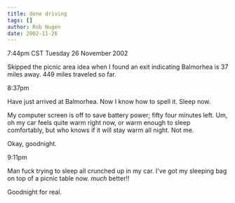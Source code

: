 ```yaml
---
title: done driving
tags: []
author: Rob Nugen
date: 2002-11-26
---
```


<p class=date>7:44pm CST Tuesday 26 November 2002</p>

<p>Skipped the picnic area idea when I found an exit indicating
Balmorhea is 37 miles away.  449 miles traveled so far.</p>

<p class=date>8:37pm</p>

<p>Have just arrived at Balmorhea.  Now I know how to spell it.  Sleep
now.</p>

<p>My computer screen is off to save battery power; fifty four minutes
left.  Um, oh my car feels quite warm right now, or warm enough to
sleep comfortably, but who knows if it will stay warm all night.  Not
me.</p>

<p>Okay, goodnight.</p>

<p class=date>9:11pm</p>

<p>Man fuck trying to sleep all crunched up in my car.  I've got my
sleeping bag on top of a picnic table now.  <em>much</em> better!!</p>

<p>Goodnight for real.</p>
